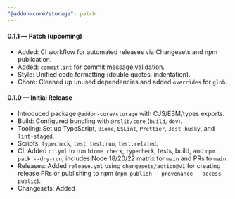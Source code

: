 ```yaml
---
"@addon-core/storage": patch
---
```


#### 0.1.1 — Patch (upcoming)

- Added: CI workflow for automated releases via Changesets and npm publication.
- Added: `commitlint` for commit message validation.
- Style: Unified code formatting (double quotes, indentation).
- Chore: Cleaned up unused dependencies and added `overrides` for `glob`.

#### 0.1.0 — Initial Release

- Introduced package `@addon-core/storage` with CJS/ESM/types exports.
- Build: Configured bundling with `@rslib/core` (`build`, `dev`).
- Tooling: Set up TypeScript, `Biome`, `ESLint`, `Prettier`, `Jest`, `husky`, and `lint-staged`.
- Scripts: `typecheck`, `test`, `test:run`, `test:related`.
- CI: Added `ci.yml` to run `biome check`, `typecheck`, tests, build, and `npm pack --dry-run`; includes Node 18/20/22 matrix for `main` and PRs to `main`.
- Releases: Added `release.yml` using `changesets/action@v1` for creating release PRs or publishing to npm (`npm publish --provenance --access public`).
- Changesets: Added
